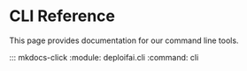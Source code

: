 # CLI Reference

This page provides documentation for our command line tools.

::: mkdocs-click
    :module: deploifai.cli
    :command: cli
